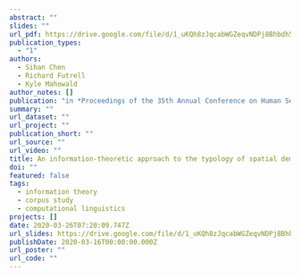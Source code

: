 ```yaml
---
abstract: ""
slides: ""
url_pdf: https://drive.google.com/file/d/1_uKQh8zJqcabWGZeqvNDPj8Bhbdh5zRy/view?usp=sharing
publication_types:
  - "1"
authors:
  - Sihan Chen
  - Richard Futrell
  - Kyle Mahowald
author_notes: []
publication: "in *Proceedings of the 35th Annual Conference on Human Sentence Processing*"
summary: ""
url_dataset: ""
url_project: ""
publication_short: ""
url_source: ""
url_video: ""
title: An information-theoretic approach to the typology of spatial demonstratives
doi: ""
featured: false
tags:
  - information theory
  - corpus study
  - computational linguistics
projects: []
date: 2020-03-26T07:20:09.747Z
url_slides: https://drive.google.com/file/d/1_uKQh8zJqcabWGZeqvNDPj8Bhbdh5zRy/view?usp=sharing
publishDate: 2020-03-16T00:00:00.000Z
url_poster: ""
url_code: ""
---
```

